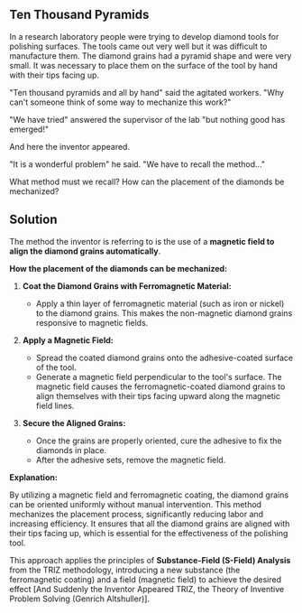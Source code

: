 ## Ten Thousand Pyramids

In a research laboratory people were trying to develop diamond tools for polishing surfaces. The tools came out very well but it was difficult to manufacture them. The diamond grains had a pyramid shape and were very small. It was necessary to place them on the surface of the tool by hand with their tips facing up.

"Ten thousand pyramids and all by hand" said the agitated workers. "Why can't someone think of some way to mechanize this work?"

"We have tried" answered the supervisor of the lab "but nothing good has emerged!"

And here the inventor appeared.

"It is a wonderful problem" he said. "We have to recall the method..."

What method must we recall? How can the placement of the diamonds be mechanized?

## Solution

The method the inventor is referring to is the use of a **magnetic field to align the diamond grains automatically**.

**How the placement of the diamonds can be mechanized:**

1. **Coat the Diamond Grains with Ferromagnetic Material:**
   - Apply a thin layer of ferromagnetic material (such as iron or nickel) to the diamond grains. This makes the non-magnetic diamond grains responsive to magnetic fields.

2. **Apply a Magnetic Field:**
   - Spread the coated diamond grains onto the adhesive-coated surface of the tool.
   - Generate a magnetic field perpendicular to the tool's surface. The magnetic field causes the ferromagnetic-coated diamond grains to align themselves with their tips facing upward along the magnetic field lines.

3. **Secure the Aligned Grains:**
   - Once the grains are properly oriented, cure the adhesive to fix the diamonds in place.
   - After the adhesive sets, remove the magnetic field.

**Explanation:**

By utilizing a magnetic field and ferromagnetic coating, the diamond grains can be oriented uniformly without manual intervention. This method mechanizes the placement process, significantly reducing labor and increasing efficiency. It ensures that all the diamond grains are aligned with their tips facing up, which is essential for the effectiveness of the polishing tool.

This approach applies the principles of **Substance-Field (S-Field) Analysis** from the TRIZ methodology, introducing a new substance (the ferromagnetic coating) and a field (magnetic field) to achieve the desired effect [And Suddenly the Inventor Appeared TRIZ, the Theory of Inventive Problem Solving (Genrich Altshuller)].
